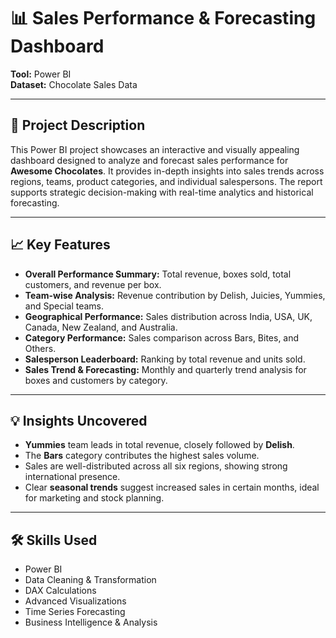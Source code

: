 # 📊 Sales Performance & Forecasting Dashboard

**Tool:** Power BI  
**Dataset:** Chocolate Sales Data   

---

## 📌 Project Description

This Power BI project showcases an interactive and visually appealing dashboard designed to analyze and forecast sales performance for **Awesome Chocolates**. It provides in-depth insights into sales trends across regions, teams, product categories, and individual salespersons. The report supports strategic decision-making with real-time analytics and historical forecasting.

---

## 📈 Key Features

- **Overall Performance Summary:** Total revenue, boxes sold, total customers, and revenue per box.
- **Team-wise Analysis:** Revenue contribution by Delish, Juicies, Yummies, and Special teams.
- **Geographical Performance:** Sales distribution across India, USA, UK, Canada, New Zealand, and Australia.
- **Category Performance:** Sales comparison across Bars, Bites, and Others.
- **Salesperson Leaderboard:** Ranking by total revenue and units sold.
- **Sales Trend & Forecasting:** Monthly and quarterly trend analysis for boxes and customers by category.

---

## 💡 Insights Uncovered

- **Yummies** team leads in total revenue, closely followed by **Delish**.
- The **Bars** category contributes the highest sales volume.
- Sales are well-distributed across all six regions, showing strong international presence.
- Clear **seasonal trends** suggest increased sales in certain months, ideal for marketing and stock planning.

---

## 🛠️ Skills Used

- Power BI
- Data Cleaning & Transformation
- DAX Calculations
- Advanced Visualizations
- Time Series Forecasting
- Business Intelligence & Analysis

